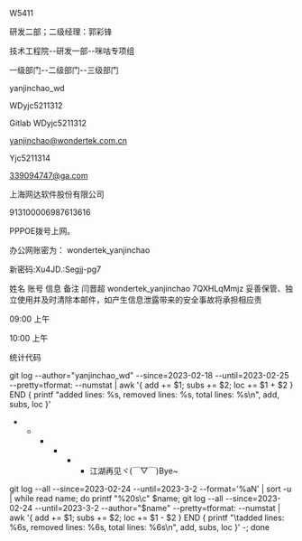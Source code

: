 W5411

研发二部；二级经理：郭彩锋

技术工程院--研发一部--咪咕专项组

一级部门--二级部门--三级部门

yanjinchao_wd

WDyjc5211312



Gitlab WDyjc5211312



yanjinchao@wondertek.com.cn

Yjc5211314



339094747@ga.com

上海网达软件股份有限公司

913100006987613616









PPPOE拨号上网。 

办公网账密为： wondertek_yanjinchao 

新密码:Xu4JD.:Segjj-pg7




姓名	账号	信息	备注
闫晋超	wondertek_yanjinchao	7QXHLqMmjz	妥善保管、独立使用并及时清除本邮件，如产生信息泄露带来的安全事故将承担相应责



09:00 上午

10:00 上午











统计代码



git log --author="yanjinchao_wd" --since=2023-02-18 --until=2023-02-25 --pretty=tformat: --numstat | awk '{ add += $1; subs += $2; loc += $1 + $2 } END { printf "added lines: %s, removed lines: %s, total lines: %s\n", add, subs, loc }'



- - - - - - 江湖再见ヾ(￣▽￣)Bye~



git log --all --since=2023-02-24 --until=2023-3-2 --format='%aN' | sort -u |     while read name; do printf "%20s\c" $name;     git log --all --since=2023-02-24 --until=2023-3-2 --author="$name" --pretty=tformat: --numstat |    awk '{ add += $1; subs += $2; loc += $1 - $2 } END { printf "\tadded lines: %6s, removed lines: %6s, total lines: %6s\n", add, subs, loc }' -; done